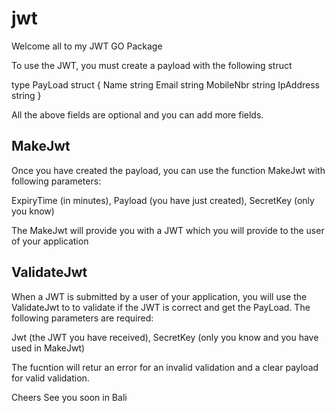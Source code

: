 # jwt

Welcome all to my JWT GO Package

To use the JWT, you must create a payload with the following struct

type PayLoad struct {
	Name      string
	Email     string
	MobileNbr string
	IpAddress string
}

All the above fields are optional and you can add more fields. 

MakeJwt
-------
Once you have created the payload, you can use the function MakeJwt with following parameters:

ExpiryTime (in minutes),
Payload    (you have just created),
SecretKey  (only you know)

The MakeJwt will provide you with a JWT which you will provide to the user of your application

ValidateJwt
----------
When a JWT is submitted by a user of your application, you will use the ValidateJwt to to validate if the JWT is correct and get the PayLoad. 
The following parameters are required:

Jwt (the JWT you have received),
SecretKey  (only you know and you have used in MakeJwt)

The fucntion will retur an error for an invalid validation and a clear payload for valid validation.  

Cheers
See you soon in Bali






